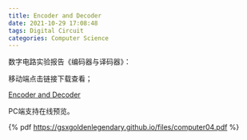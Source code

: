 ```yaml
---
title: Encoder and Decoder
date: 2021-10-29 17:08:48
tags: Digital Circuit 
categories: Computer Science 
---
```


数字电路实验报告《编码器与译码器》：

<!--more-->

移动端点击链接下载查看；

[Encoder and Decoder](https://gsxgoldenlegendary.github.io/files/computer04.pdf)

PC端支持在线预览。

{% pdf https://gsxgoldenlegendary.github.io/files/computer04.pdf %}

